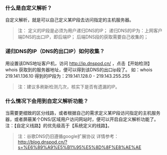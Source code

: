### 什么是自定义解析？
自定义解析，就是可以自己定义某IP段去访问指定的主机服务器。

> 注：
> 定义的IP段是必须为用户递归DNS的IP；
> 递归DNS的IP为：上网客户端DNS的出口IP，即后端IP；
> 后端DNS段的获取需要自己收集的；

### 递归DNS的IP（DNS的出口IP）如何收集？

用设置该DNS地址客户机，访问 http://ip.dnspod.cn/ ，点击【开始检测】
whois 获取到的服务器地址，便可以得到该DNS的出口ip段了。
如：whois 219.141.136.10 得到的IP段为：219.141.128.0 - 219.143.255.255
> 注：建议多刷新检测几次，核实下是否有遗漏的IP。

### 什么情况下会用到自定义解析功能？

当需要更细致的区分线路，或者根据自己的需求定义某IP段访问指定的主机服务器，或者屏蔽某个DNS/区域用户访问网站时，便可以开启自定义解析功能了。
注：【自定义线路】的优先级高于【系统定义的线路】。

> 注：谷歌DNS仍旧遵循google扩展协议
> 详情参考：http://blog.dnspod.cn/?s=%E6%89%A9%E5%B1%95%E5%8D%8F%E8%AE%AE
